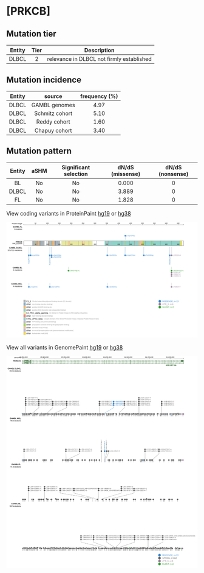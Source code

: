 # [PRKCB]

## Mutation tier

|Entity|Tier|Description                              |
|:------:|:----:|-----------------------------------------|
|DLBCL |2   |relevance in DLBCL not firmly established|
## Mutation incidence

|Entity|source        |frequency (%)|
|:------:|:--------------:|:-------------:|
|DLBCL |GAMBL genomes |4.97         |
|DLBCL |Schmitz cohort|5.10         |
|DLBCL |Reddy cohort  |1.60         |
|DLBCL |Chapuy cohort |3.40         |

## Mutation pattern

|Entity|aSHM|Significant selection|dN/dS (missense)|dN/dS (nonsense)|
|:------:|:----:|:---------------------:|:----------------:|:----------------:|
|BL    |No  |No                   |0.000           |0               |
|DLBCL |No  |No                   |3.889           |0               |
|FL    |No  |No                   |1.828           |0               |




View coding variants in ProteinPaint [hg19](https://www.bcgsc.ca/downloads/morinlab/GAMBL/test/genes/PRKCB_protein.html)  or [hg38](https://www.bcgsc.ca/downloads/morinlab/GAMBL/test/genes/PRKCB_protein_hg38.html)

![image](images/proteinpaint/PRKCB_NM_212535.svg)

View all variants in GenomePaint [hg19](https://www.bcgsc.ca/downloads/morinlab/GAMBL/test/genes/PRKCB.html)  or [hg38](https://www.bcgsc.ca/downloads/morinlab/GAMBL/test/genes/PRKCB_hg38.html)

![image](images/proteinpaint/PRKCB.svg)
